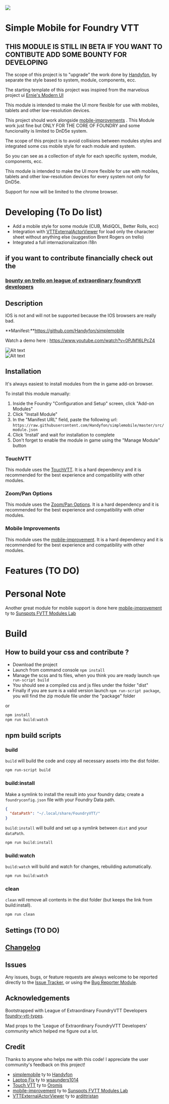 ![](https://img.shields.io/badge/Foundry-v0.7.9-informational)

# Simple Mobile for Foundry VTT

## THIS MODULE IS STILL IN BETA IF YOU WANT TO CONTIBUTE ADD SOME BOUNTY FOR DEVELOPING

The scope of this project is to "upgrade" the work done by [Handyfon](https://github.com/Handyfon), by separate the style based to system, module, components, ecc.

The starting template of this project was inspired from the marvelous project ui [Ernie's Modern UI](https://github.com/ernieayala/ernies-modern-layout)

This module is intended to make the UI more flexible for use with mobiles, tablets and other low-resolution devices.

This project should work alongside [mobile-improvements](https://gitlab.com/fvtt-modules-lab/mobile-improvements) . This Module work just fine but ONLY FOR THE CORE OF FOUNDRY and some funcionality is limited to DnD5e system. 

The scope of this project is to avoid  collisions between modules styles and integrated some css mobile style for each module and system.

So you can see as a collection of style for each specific system, module, components, ecc.

This module is intended to make the UI more flexible for use with mobiles, tablets and other low-resolution devices for every system not only for DnD5e.

Support for now will be limited to the chrome browser.

# Developing (To Do list)

- Add a mobile style for some module (CUB, MidiQOL, Better Rolls, ecc)
- Integration with [VTTExternalActorViewer](https://github.com/ardittristan/VTTExternalActorViewer) for load only the character sheet without anything else (suggestion Brent Rogers on trello)
- Integrated a full internazionalization i18n

## if you want to contribute financially check out the 

### [bounty on trello on league of extraordinary foundryvtt developers](https://trello.com/c/8J4ljdnW/238-uibounty-foundryvtt-simple-mobile)

## Description

IOS is not and will not be supported because the IOS browsers are really bad.

**Manifest:**https://github.com/Handyfon/simplemobile</br>

Watch a demo here : https://www.youtube.com/watch?v=0PJM16LPcZ4

![Alt text](https://i.imgur.com/ZyBj1jD.png "Custom Controls")</br>
![Alt text](https://i.imgur.com/e1xx2dc.png "Responsive CSS")

## Installation

It's always easiest to install modules from the in game add-on browser.

To install this module manually:
1.  Inside the Foundry "Configuration and Setup" screen, click "Add-on Modules"
2.  Click "Install Module"
3.  In the "Manifest URL" field, paste the following url:
`https://raw.githubusercontent.com/Handyfon/simplemobile/master/src/module.json`
4.  Click 'Install' and wait for installation to complete
5.  Don't forget to enable the module in game using the "Manage Module" button

### TouchVTT

This module uses the [TouchVTT](https://github.com/Oromis/touch-vtt). It is a hard dependency and it is recommended for the best experience and compatibility with other modules.

### Zoom/Pan Options

This module uses the [Zoom/Pan Options](https://github.com/itamarcu/ZoomPanOptions). It is a hard dependency and it is recommended for the best experience and compatibility with other modules.

### Mobile Improvements

This module uses the [mobile-improvement](https://gitlab.com/fvtt-modules-lab/mobile-improvements). It is a hard dependency and it is recommended for the best experience and compatibility with other modules.
# Features (TO DO)

# Personal Note

Another great module for mobile support is done here [mobile-improvement](https://gitlab.com/fvtt-modules-lab/mobile-improvements) ty to [Sunspots FVTT Modules Lab](https://gitlab.com/fvtt-modules-lab)

# Build

## How to build your css and contribute ?

- Download the project
- Launch from command console `npm install`
- Manage the scss and ts files, when you think you are ready launch `npm run-script build`
- You should see a compiled css and js files under the folder "dist"
- Finally if you are sure is a valid version launch `npm run-script package`, you will find the zip module file under the "package" folder

or 

```bash
npm install
npm run build:watch
```
## npm build scripts

### build

`build` will build the code and copy all necessary assets into the dist folder.

```bash
npm run-script build
```

### build:install

Make a symlink to install the result into your foundry data; create a
`foundryconfig.json` file with your Foundry Data path.

```json
{
  "dataPath": "~/.local/share/FoundryVTT/"
}
```

`build:install` will build and set up a symlink between `dist` and your `dataPath`.

```bash
npm run build:install
```

### build:watch

`build:watch` will build and watch for changes, rebuilding automatically.

```bash
npm run build:watch
```

### clean

`clean` will remove all contents in the dist folder (but keeps the link from
build:install).

```bash
npm run clean
```

## Settings (TO DO)

## [Changelog](./changelog.md)

## Issues

Any issues, bugs, or feature requests are always welcome to be reported directly to the [Issue Tracker](https://github.com/Handyfon/simplemobile/issues ), or using the [Bug Reporter Module](https://foundryvtt.com/packages/bug-reporter/).


## Acknowledgements

Bootstrapped with League of Extraordinary FoundryVTT Developers  [foundry-vtt-types](https://github.com/League-of-Foundry-Developers/foundry-vtt-types).

Mad props to the 'League of Extraordinary FoundryVTT Developers' community which helped me figure out a lot.
## Credit

Thanks to anyone who helps me with this code! I appreciate the user community's feedback on this project!

- [simplemobile](https://github.com/Handyfon/simplemobile) ty to [Handyfon](https://github.com/Handyfon)
- [Laptop Fix](https://github.com/wsaunders1014/laptop-fix) ty to [wsaunders1014](https://github.com/wsaunders1014)
- [Touch VTT](https://github.com/Oromis/touch-vtt) ty to [Oromis](https://github.com/Oromis)
- [mobile-improvement](https://gitlab.com/fvtt-modules-lab/mobile-improvements) ty to [Sunspots FVTT Modules Lab](https://gitlab.com/fvtt-modules-lab)
- [VTTExternalActorViewer](https://github.com/ardittristan/VTTExternalActorViewer) ty to [ardittristan](https://github.com/ardittristan)
